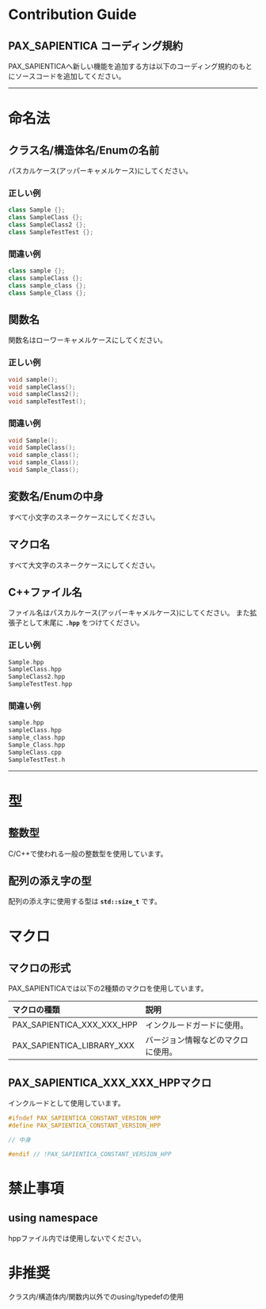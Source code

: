# Contribution Guide

## PAX_SAPIENTICA コーディング規約

PAX_SAPIENTICAへ新しい機能を追加する方は以下のコーディング規約のもとにソースコードを追加してください。

---

# 命名法

## クラス名/構造体名/Enumの名前

パスカルケース(アッパーキャメルケース)にしてください。

### 正しい例

```cpp
class Sample {};
class SampleClass {};
class SampleClass2 {};
class SampleTestTest {};
```

### 間違い例

```cpp
class sample {};
class sampleClass {};
class sample_class {};
class Sample_Class {};
```

## 関数名

関数名はローワーキャメルケースにしてください。

### 正しい例

```cpp
void sample();
void sampleClass();
void sampleClass2();
void sampleTestTest();
```

### 間違い例

```cpp
void Sample();
void SampleClass();
void sample_class();
void sample_Class();
void Sample_Class();
```

## 変数名/Enumの中身

すべて小文字のスネークケースにしてください。

## マクロ名

すべて大文字のスネークケースにしてください。


## C++ファイル名

ファイル名はパスカルケース(アッパーキャメルケース)にしてください。
また拡張子として末尾に **`.hpp`** をつけてください。

### 正しい例

```cpp
Sample.hpp
SampleClass.hpp
SampleClass2.hpp
SampleTestTest.hpp
```

### 間違い例

```cpp
sample.hpp
sampleClass.hpp
sample_class.hpp
Sample_Class.hpp
SampleClass.cpp
SampleTestTest.h
```

---

# 型

## 整数型

C/C++で使われる一般の整数型を使用しています。

## 配列の添え字の型

配列の添え字に使用する型は **`std::size_t`** です。

# マクロ

## マクロの形式

PAX_SAPIENTICAでは以下の2種類のマクロを使用しています。

|マクロの種類|説明|
|:---|:---|
|PAX_SAPIENTICA_XXX_XXX_HPP|インクルードガードに使用。|
|PAX_SAPIENTICA_LIBRARY_XXX|バージョン情報などのマクロに使用。|

## PAX_SAPIENTICA_XXX_XXX_HPPマクロ

インクルードとして使用しています。

```cpp
#ifndef PAX_SAPIENTICA_CONSTANT_VERSION_HPP
#define PAX_SAPIENTICA_CONSTANT_VERSION_HPP

// 中身

#endif // !PAX_SAPIENTICA_CONSTANT_VERSION_HPP
```

# 禁止事項

## using namespace

hppファイル内では使用しないでください。

# 非推奨

 クラス内/構造体内/関数内以外でのusing/typedefの使用

